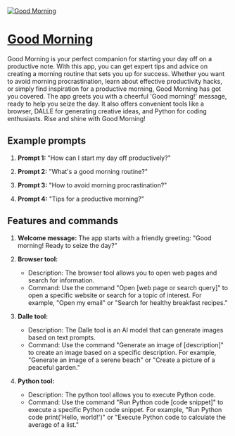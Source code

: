 [![Good Morning](https://files.oaiusercontent.com/file-ZjeU8XO5eFjUb2kkcDAsQYgZ?se=2123-10-17T08%3A06%3A17Z&sp=r&sv=2021-08-06&sr=b&rscc=max-age%3D31536000%2C%20immutable&rscd=attachment%3B%20filename%3Df79fbcb6-d6b1-42cc-abae-3630a32a9c1a.png&sig=OATRPDmcIkRIbfPxRykjs5E42jeHTU5dDotA8cVktYI%3D)](https://chat.openai.com/g/g-MzgWHh79J-good-morning)

# [Good Morning](https://chat.openai.com/g/g-MzgWHh79J-good-morning)

Good Morning is your perfect companion for starting your day off on a productive note. With this app, you can get expert tips and advice on creating a morning routine that sets you up for success. Whether you want to avoid morning procrastination, learn about effective productivity hacks, or simply find inspiration for a productive morning, Good Morning has got you covered. The app greets you with a cheerful 'Good morning!' message, ready to help you seize the day. It also offers convenient tools like a browser, DALLE for generating creative ideas, and Python for coding enthusiasts. Rise and shine with Good Morning!

## Example prompts

1. **Prompt 1:** "How can I start my day off productively?"

2. **Prompt 2:** "What's a good morning routine?"

3. **Prompt 3:** "How to avoid morning procrastination?"

4. **Prompt 4:** "Tips for a productive morning?"

## Features and commands

1. **Welcome message:** The app starts with a friendly greeting: "Good morning! Ready to seize the day?"

2. **Browser tool:**
   - Description: The browser tool allows you to open web pages and search for information.
   - Command: Use the command "Open [web page or search query]" to open a specific website or search for a topic of interest. For example, "Open my email" or "Search for healthy breakfast recipes."

3. **Dalle tool:**
   - Description: The Dalle tool is an AI model that can generate images based on text prompts.
   - Command: Use the command "Generate an image of [description]" to create an image based on a specific description. For example, "Generate an image of a serene beach" or "Create a picture of a peaceful garden."

4. **Python tool:**
   - Description: The python tool allows you to execute Python code.
   - Command: Use the command "Run Python code [code snippet]" to execute a specific Python code snippet. For example, "Run Python code print('Hello, world!')" or "Execute Python code to calculate the average of a list."
